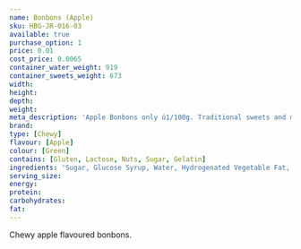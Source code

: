 ```yaml
---
name: Bonbons (Apple)
sku: HBG-JR-016-03
available: true
purchase_option: 1
price: 0.01
cost_price: 0.0065
container_water_weight: 919
container_sweets_weight: 673
width: 
height: 
depth: 
weight: 
meta_description: 'Apple Bonbons only ú1/100g. Traditional sweets and more at Humbugs Confectionery Store. Specialists in satisfying your sweet tooth!'
brand: 
type: [Chewy]
flavour: [Apple]
colour: [Green]
contains: [Gluten, Lactose, Nuts, Sugar, Gelatin]
ingredients: 'Sugar, Glucose Syrup, Water, Hydrogenated Vegetable Fat, Dextrose, Citric Acid, Sorbitol, Gelatine, Flavouring, Emulsifier: E473, Colour: E100, E141'
serving_size: 
energy: 
protein: 
carbohydrates: 
fat: 
---
```

Chewy apple flavoured bonbons.